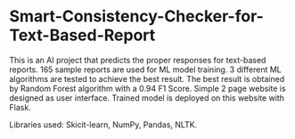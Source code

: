 # Smart-Consistency-Checker-for-Text-Based-Report
This is an AI project that predicts the proper responses for text-based reports.
165 sample reports are used for ML model training. 3 different ML algorithms are tested to achieve the best result.
The best result is obtained by Random Forest algorithm with a 0.94 F1 Score.
Simple 2 page website is designed as user interface. Trained model is deployed on this website with Flask.

Libraries used: Skicit-learn, NumPy, Pandas, NLTK.
